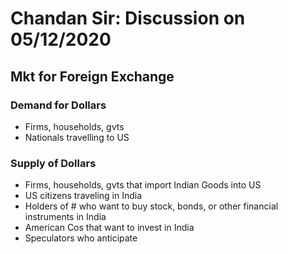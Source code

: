 # Chandan Sir: Discussion on 05/12/2020

## Mkt for Foreign Exchange

### Demand for Dollars
- Firms, households, gvts 
- Nationals travelling to US

### Supply of Dollars
- Firms, households, gvts that import Indian Goods into US
- US citizens traveling in India
- Holders of # who want to buy stock, bonds, or other financial instruments in India
- American Cos that want to invest in India
- Speculators who anticipate